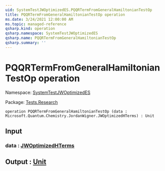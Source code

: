 ```yaml
---
uid: SystemTestJWOptimizedES.PQQRTermFromGeneralHamiltonianTestOp
title: PQQRTermFromGeneralHamiltonianTestOp operation
ms.date: 3/24/2021 12:00:00 AM
ms.topic: managed-reference
qsharp.kind: operation
qsharp.namespace: SystemTestJWOptimizedES
qsharp.name: PQQRTermFromGeneralHamiltonianTestOp
qsharp.summary: ''
---
```


# PQQRTermFromGeneralHamiltonianTestOp operation

Namespace: [SystemTestJWOptimizedES](xref:SystemTestJWOptimizedES)

Package: [Tests.Research](https://nuget.org/packages/Tests.Research)




```qsharp
operation PQQRTermFromGeneralHamiltonianTestOp (data : Microsoft.Quantum.Chemistry.JordanWigner.JWOptimizedHTerms) : Unit
```


## Input

### data : [JWOptimizedHTerms](xref:Microsoft.Quantum.Chemistry.JordanWigner.JWOptimizedHTerms)





## Output : [Unit](xref:microsoft.quantum.lang-ref.unit)

